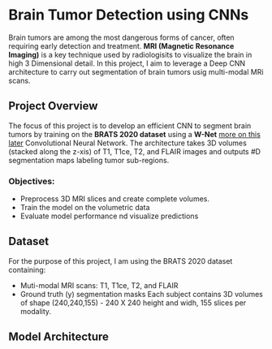 # Brain Tumor Detection using CNNs

Brain tumors are among the most dangerous forms of cancer, often requiring early detection and treatment. **MRI (Magnetic Resonance Imaging)** is a key technique used by radiologisits to visualize the brain in high 3 Dimensional detail.
In this project, I aim to leverage a Deep CNN architecture to carry out segmentation of brain tumors usig multi-modal MRi scans.

## Project Overview

The focus of this project is to develop an efficient CNN to segment brain tumors by training on the **BRATS 2020 dataset** using a **W-Net** [more on this later](#model-architecture) Convolutional Neural Network. The architecture takes 3D volumes (stacked along the z-xis) of T1, T1ce, T2, and FLAIR images and outputs #D segmentation maps labeling tumor sub-regions.

### Objectives: 

- Preprocess 3D MRI slices and create complete volumes.
- Train the model on the volumetric data
- Evaluate model performance nd visualize predictions

## Dataset

For the purpose of this project, I am using the BRATS 2020 dataset containing:
- Muti-modal MRI scans: T1, T1ce, T2, and FLAIR
- Ground truth (y) segmentation masks
Each subject contains 3D volumes of shape (240,240,155) - 240 X 240 height and widh, 155 slices per modality.

## Model Architecture



